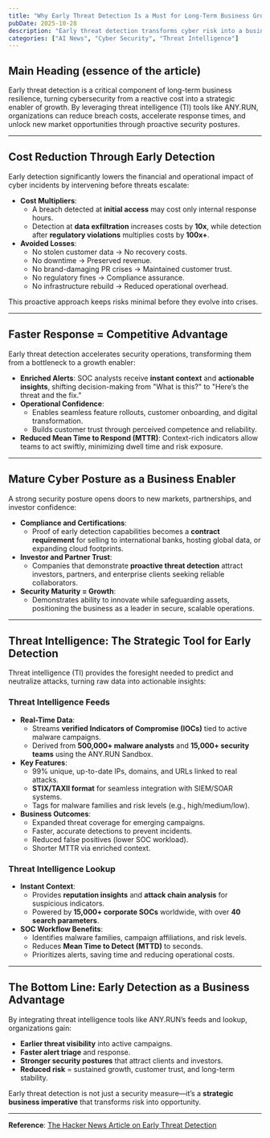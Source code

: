 ```yaml
---
title: "Why Early Threat Detection Is a Must for Long-Term Business Growth"
pubDate: 2025-10-28
description: "Early threat detection transforms cyber risk into a business advantage by enabling proactive security strategies, reducing incident costs, and unlocking growth opportunities. Learn how threat intelligence tools like ANY.RUN empower organizations to anticipate and neutralize threats."
categories: ["AI News", "Cyber Security", "Threat Intelligence"]
---
```


## Main Heading (essence of the article)

Early threat detection is a critical component of long-term business resilience, turning cybersecurity from a reactive cost into a strategic enabler of growth. By leveraging threat intelligence (TI) tools like ANY.RUN, organizations can reduce breach costs, accelerate response times, and unlock new market opportunities through proactive security postures.

---

## Cost Reduction Through Early Detection

Early detection significantly lowers the financial and operational impact of cyber incidents by intervening before threats escalate:

- **Cost Multipliers**:  
  - A breach detected at **initial access** may cost only internal response hours.  
  - Detection at **data exfiltration** increases costs by **10x**, while detection after **regulatory violations** multiplies costs by **100x+**.  
- **Avoided Losses**:  
  - No stolen customer data → No recovery costs.  
  - No downtime → Preserved revenue.  
  - No brand-damaging PR crises → Maintained customer trust.  
  - No regulatory fines → Compliance assurance.  
  - No infrastructure rebuild → Reduced operational overhead.  

This proactive approach keeps risks minimal before they evolve into crises.

---

## Faster Response = Competitive Advantage

Early threat detection accelerates security operations, transforming them from a bottleneck to a growth enabler:

- **Enriched Alerts**: SOC analysts receive **instant context** and **actionable insights**, shifting decision-making from "What is this?" to "Here’s the threat and the fix."  
- **Operational Confidence**:  
  - Enables seamless feature rollouts, customer onboarding, and digital transformation.  
  - Builds customer trust through perceived competence and reliability.  
- **Reduced Mean Time to Respond (MTTR)**: Context-rich indicators allow teams to act swiftly, minimizing dwell time and risk exposure.

---

## Mature Cyber Posture as a Business Enabler

A strong security posture opens doors to new markets, partnerships, and investor confidence:

- **Compliance and Certifications**:  
  - Proof of early detection capabilities becomes a **contract requirement** for selling to international banks, hosting global data, or expanding cloud footprints.  
- **Investor and Partner Trust**:  
  - Companies that demonstrate **proactive threat detection** attract investors, partners, and enterprise clients seeking reliable collaborators.  
- **Security Maturity = Growth**:  
  - Demonstrates ability to innovate while safeguarding assets, positioning the business as a leader in secure, scalable operations.

---

## Threat Intelligence: The Strategic Tool for Early Detection

Threat intelligence (TI) provides the foresight needed to predict and neutralize attacks, turning raw data into actionable insights:

### Threat Intelligence Feeds

- **Real-Time Data**:  
  - Streams **verified Indicators of Compromise (IOCs)** tied to active malware campaigns.  
  - Derived from **500,000+ malware analysts** and **15,000+ security teams** using the ANY.RUN Sandbox.  
- **Key Features**:  
  - 99% unique, up-to-date IPs, domains, and URLs linked to real attacks.  
  - **STIX/TAXII format** for seamless integration with SIEM/SOAR systems.  
  - Tags for malware families and risk levels (e.g., high/medium/low).  
- **Business Outcomes**:  
  - Expanded threat coverage for emerging campaigns.  
  - Faster, accurate detections to prevent incidents.  
  - Reduced false positives (lower SOC workload).  
  - Shorter MTTR via enriched context.

### Threat Intelligence Lookup

- **Instant Context**:  
  - Provides **reputation insights** and **attack chain analysis** for suspicious indicators.  
  - Powered by **15,000+ corporate SOCs** worldwide, with over **40 search parameters**.  
- **SOC Workflow Benefits**:  
  - Identifies malware families, campaign affiliations, and risk levels.  
  - Reduces **Mean Time to Detect (MTTD)** to seconds.  
  - Prioritizes alerts, saving time and reducing operational costs.  

---

## The Bottom Line: Early Detection as a Business Advantage

By integrating threat intelligence tools like ANY.RUN’s feeds and lookup, organizations gain:

- **Earlier threat visibility** into active campaigns.  
- **Faster alert triage** and response.  
- **Stronger security postures** that attract clients and investors.  
- **Reduced risk** = sustained growth, customer trust, and long-term stability.

Early threat detection is not just a security measure—it’s a **strategic business imperative** that transforms risk into opportunity.

---

**Reference**: [The Hacker News Article on Early Threat Detection](https://thehackernews.com/2025/10/why-early-threat-detection-is-must-for.html)